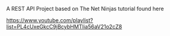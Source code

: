 A REST API Project based on The Net Ninjas tutorial found here

https://www.youtube.com/playlist?list=PL4cUxeGkcC9jBcybHMTIia56aV21o2cZ8
